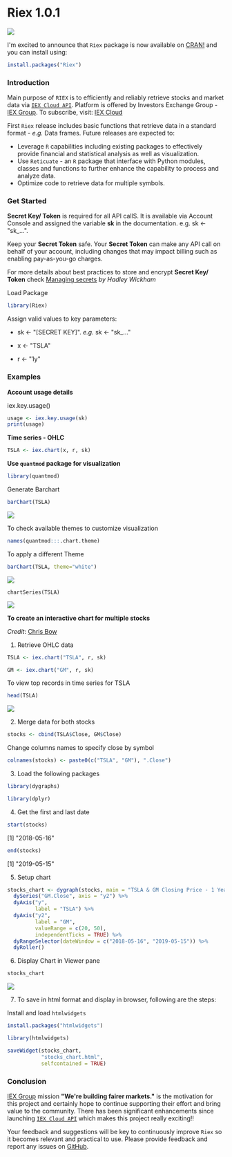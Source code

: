 # Riex 1.0.1

![](/Users/Myriam/Pictures/Riex_Logo_Final.PNG)

I'm excited to announce that `Riex` package is now available on [CRAN!](https://cran.r-project.org/) and you can install using:

```r
install.packages("Riex")
```
### **Introduction** ###

Main purpose of `RIEX` is to  efficiently and reliably retrieve stocks and market data via [`IEX Cloud API`](https://iexcloud.io/docs/api/). Platform is offered by Investors Exchange Group - [IEX Group](https://iextrading.com/). To subscribe, visit: [IEX Cloud](https://iexcloud.io/)

First `Riex` release includes basic functions that retrieve data in a standard format - *e.g.* Data frames. Future releases are expected to:

- Leverage `R` capabilities including existing packages to effectively provide financial and statistical analysis as well as visualization.
- Use `Reticuate` - an `R` package that interface with Python modules, classes and functions to further enhance the capability to process and analyze data.
- Optimize code to retrieve data for multiple symbols.


### **Get Started** ###

**Secret Key/ Token** is required for all API callS. It is available via Account Console and assigned the variable **sk** in the documentation. e.g. sk <- "sk_...".
   
Keep your **Secret Token** safe. Your **Secret Token** can make any API call on behalf of your account, including changes that may impact billing such as enabling pay-as-you-go charges. 

For more details about best practices to store and encrypt **Secret Key/ Token** check [Managing secrets](https://cran.r-project.org/web/packages/httr/vignettes/secrets.html) *by Hadley Wickham*

Load Package
```r
library(Riex)
```

Assign valid values to key parameters:

- sk <- "[SECRET KEY]". *e.g.* sk <- "sk_..."

- x <- "TSLA"

- r <- "1y"

### **Examples** ###

**Account usage details**

iex.key.usage()

```r
usage <- iex.key.usage(sk)
print(usage)

```

**Time series - OHLC**

```r
TSLA <- iex.chart(x, r, sk)

```

**Use `quantmod` package for visualization**

```r
library(quantmod)

```
Generate Barchart

```r
barChart(TSLA)
```
![](/Users/Myriam/Pictures/TSLA_Rplot_1.PNG)

To check available themes to customize  visualization

```r
names(quantmod:::.chart.theme)
```
To apply a different Theme

```r
barChart(TSLA, theme="white")
```
![](/Users/Myriam/Pictures/TSLA_Rplot_2.PNG)

```{r}
chartSeries(TSLA)
```
![](/Users/Myriam/Pictures/TSLA_Rplot_3.PNG)

**To create an interactive chart for multiple stocks**

*Credit*: [Chris Bow](https://medium.com/datadriveninvestor/interactive-time-series-plots-in-r-bceff3a7bb04)

1. Retrieve OHLC data

```r
TSLA <- iex.chart("TSLA", r, sk)
```
```r
GM <- iex.chart("GM", r, sk)
```
To view top records in time series for TSLA

```r
head(TSLA)
```
![](/Users/Myriam/Pictures/TSLA_OHLC_head.PNG)

2. Merge data for both stocks
```r
stocks <- cbind(TSLA$Close, GM$Close)
```
Change columns names to specify close by symbol
```r
colnames(stocks) <- paste0(c("TSLA", "GM"), ".Close")
```

3. Load the following packages

```r
library(dygraphs)
```
```r
library(dplyr)
```
4. Get the first and last date
```r
start(stocks)
```
[1] "2018-05-16"
```r
end(stocks)
```
[1] "2019-05-15"

5. Setup chart

```r
stocks_chart <- dygraph(stocks, main = "TSLA & GM Closing Price - 1 Year") %>%
  dySeries("GM.Close", axis = "y2") %>% 
  dyAxis("y", 
         label = "TSLA") %>%
  dyAxis("y2", 
         label = "GM",
         valueRange = c(20, 50),
         independentTicks = TRUE) %>%
  dyRangeSelector(dateWindow = c("2018-05-16", "2019-05-15")) %>%
  dyRoller()
```
6. Display Chart in Viewer pane

```r
stocks_chart
```
![](/Users/Myriam/Pictures/TSLA_GM.PNG)

7. To save in html format and display in browser, following are the steps:

Install and load `htmlwidgets`
```r
install.packages("htmlwidgets")
```
```r
library(htmlwidgets)
```
```r
saveWidget(stocks_chart, 
           "stocks_chart.html",
           selfcontained = TRUE)
```

### **Conclusion** ###

[IEX Group](https://iextrading.com/about/) mission **"We're building fairer markets."** is the motivation for this project and certainly hope to continue supporting their effort and bring value to the community. There has been significant enhancements since launching [`IEX Cloud API`](https://iexcloud.io/docs/api/) which makes this project really exciting!!

Your feedback and suggestions will be key to continuously improve `Riex` so it becomes relevant and practical to use. Please provide feedback and report any issues on [GitHub](https://github.com/TheEliteAnalyst/Riex).






